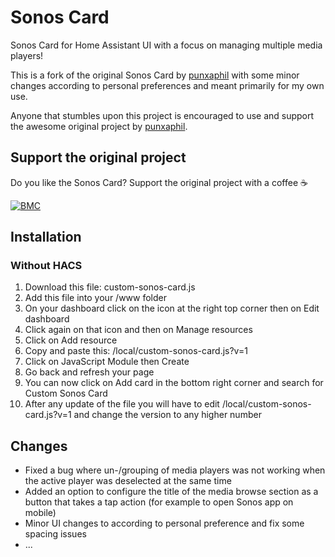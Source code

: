 # Sonos Card

Sonos Card for Home Assistant UI with a focus on managing multiple media players!

This is a fork of the original Sonos Card by [punxaphil](https://github.com/punxaphil/custom-sonos-card) with some minor changes according to personal preferences and meant primarily for my own use.

Anyone that stumbles upon this project is encouraged to use and support the awesome original project by [punxaphil](https://github.com/punxaphil/custom-sonos-card).

## Support the original project

Do you like the Sonos Card? Support the original project with a coffee ☕️

[![BMC](https://www.buymeacoffee.com/assets/img/custom_images/white_img.png)](https://www.buymeacoffee.com/punxaphil)

## Installation

### Without HACS

1. Download this file: custom-sonos-card.js
2. Add this file into your <config>/www folder
3. On your dashboard click on the icon at the right top corner then on Edit dashboard
4. Click again on that icon and then on Manage resources
5. Click on Add resource
6. Copy and paste this: /local/custom-sonos-card.js?v=1
7. Click on JavaScript Module then Create
8. Go back and refresh your page
9. You can now click on Add card in the bottom right corner and search for Custom Sonos Card
10. After any update of the file you will have to edit /local/custom-sonos-card.js?v=1 and change the version to any higher number

## Changes

* Fixed a bug where un-/grouping of media players was not working when the active player was deselected at the same time
* Added an option to configure the title of the media browse section as a button that takes a tap action (for example to open Sonos app on mobile)
* Minor UI changes to according to personal preference and fix some spacing issues
* ...
